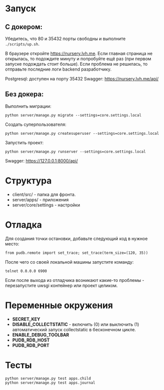 # Запуск

## С докером:
Убедитесь, что 80 и 35432 порты свободны и выполните `./scripts/up.sh`.

В браузере откройте https://nursery.lvh.me. Если главная страница не открылась, то подождите минуту
и попробуйте ещё раз (при первом запуске подождать стоит больше). Если проблема не решилась, то
отправьте последние логи backend разработчику.

Postgresql: доступен на порту 35432
Swagger: https://nursery.lvh.me/api/

## Без докера:
Выполнить миграции:
```
python server/manage.py migrate --settings=core.settings.local
```

Создать суперпользователя:
```
python server/manage.py createsuperuser --settings=core.settings.local
```

Запустить проект:
```
python server/manage.py runserver --settings=core.settings.local
```
Swagger: https://127.0.0.1:8000/api/


# Структура
* client/src/ - папка для фронта.
* server/apps/ - приложения
* server/core/settings - настройки


# Отладка
Для создания точки остановки, добавьте следующий код в нужное место:
```
from pudb.remote import set_trace; set_trace(term_size=(120, 35))
```

После чего со своей локальной машины запустите команду:
```
telnet 0.0.0.0 6900
```
Если после выхода из отладчика возникают какие-то проблемы - перезапустите 
uwsgi контейнер или проект целиком.

# Переменные окружения
  * __SECRET_KEY__
  * __DISABLE_COLLECTSTATIC__ - включить (0) или выключить (1) автоматический запуск collectstatic в бесконечном цикле. 
  * **ENABLE_DEBUG_TOOLBAR**
  * **PUDB_RDB_HOST**
  * **PUDB_RDB_PORT**

# Тесты
```
python server/manage.py test apps.child
python server/manage.py test apps.journal
```